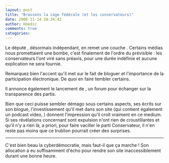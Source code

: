 ```yaml
---
layout: post
title: "Brassons la cage fédérale (et les conservateurs)"
date: 2006-11-14 20:34:42
author: Hoedic
comments: true
categories: 
---
```



Le député , désormais indépendant, en remet une couche . Certains médias nous promettaient une bombe, c'est finalement de l'ordre du prévisible : les conservateurs l'ont viré sans préavis, pour une durée indéfinie et aucune explication ne sera fournie.

Remarquez bien l'accent qu'il met sur le fait de bloguer et l'importance de la participation électronique. De quoi en faire tembler certains.

Il annonce également le lancement de , un forum pour échanger sur la transparence des partis.

Bien que ceci puisse sembler démago sous certains aspects, ses écrits sur son blogue, l'investissement qu'il met dans son site (qui contient également un podcast video, ) donnent l'impression qu'il croit vraiment en ce medium. Si ses révélations concernant sont expulsion n'ont rien de croustillantes et qu'il n'y a rien là, a priori, pour faire vaciller le parti Conservateur, il n'en reste pas moins que ce trublion pourrait créer des surprises.

***

C'est bien beau la cyberdémocratie, mais faut-il que ça marche ! Son allocation a eu suffisamment d'écho pour rendre son site inaccessiblement durant une bonne heure.